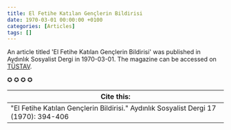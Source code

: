 ```yaml
---
title: El Fetihe Katılan Gençlerin Bildirisi
date: 1970-03-01 00:00:00 +0100
categories: [Articles]
tags: []
---
```


An article titled 'El Fetihe Katılan Gençlerin Bildirisi' was published in Aydınlık Sosyalist Dergi in 1970-03-01. The magazine can be accessed on [TÜSTAV](https://www.tustav.org/sureli-yayinlar-arsivi/aydinlik/).

✪ ✪ ✪ ✪



| Cite this:   |
|--------|
| "El Fetihe Katılan Gençlerin Bildirisi." Aydınlık Sosyalist Dergi 17 (1970): 394-406 

